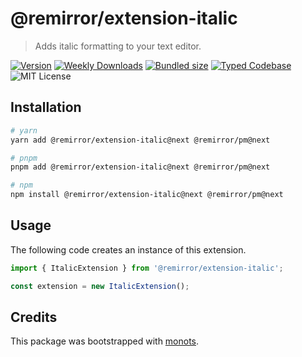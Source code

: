 # @remirror/extension-italic

> Adds italic formatting to your text editor.

[![Version][version]][npm] [![Weekly Downloads][downloads-badge]][npm] [![Bundled size][size-badge]][size] [![Typed Codebase][typescript]](./src/index.ts) ![MIT License][license]

[version]: https://flat.badgen.net/npm/v/@remirror/extension-italic
[npm]: https://npmjs.com/package/@remirror/extension-italic
[license]: https://flat.badgen.net/badge/license/MIT/purple
[size]: https://bundlephobia.com/result?p=@remirror/extension-italic
[size-badge]: https://flat.badgen.net/bundlephobia/minzip/@remirror/extension-italic
[typescript]: https://flat.badgen.net/badge/icon/TypeScript?icon=typescript&label
[downloads-badge]: https://badgen.net/npm/dw/@remirror/extension-italic/red?icon=npm

## Installation

```bash
# yarn
yarn add @remirror/extension-italic@next @remirror/pm@next

# pnpm
pnpm add @remirror/extension-italic@next @remirror/pm@next

# npm
npm install @remirror/extension-italic@next @remirror/pm@next
```

## Usage

The following code creates an instance of this extension.

```ts
import { ItalicExtension } from '@remirror/extension-italic';

const extension = new ItalicExtension();
```

## Credits

This package was bootstrapped with [monots].

[monots]: https://github.com/monots/monots
